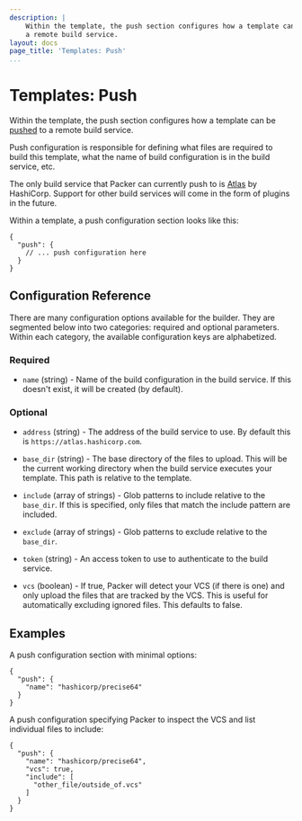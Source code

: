 ```yaml
---
description: |
    Within the template, the push section configures how a template can be pushed to
    a remote build service.
layout: docs
page_title: 'Templates: Push'
...
```


# Templates: Push

Within the template, the push section configures how a template can be
[pushed](/docs/command-line/push.html) to a remote build service.

Push configuration is responsible for defining what files are required to build
this template, what the name of build configuration is in the build service,
etc.

The only build service that Packer can currently push to is
[Atlas](https://atlas.hashicorp.com) by HashiCorp. Support for other build
services will come in the form of plugins in the future.

Within a template, a push configuration section looks like this:

``` {.javascript}
{
  "push": {
    // ... push configuration here
  }
}
```

## Configuration Reference

There are many configuration options available for the builder. They are
segmented below into two categories: required and optional parameters. Within
each category, the available configuration keys are alphabetized.

### Required

- `name` (string) - Name of the build configuration in the build service. If
  this doesn't exist, it will be created (by default).

### Optional

- `address` (string) - The address of the build service to use. By default this
  is `https://atlas.hashicorp.com`.

- `base_dir` (string) - The base directory of the files to upload. This will be
  the current working directory when the build service executes your template.
  This path is relative to the template.

- `include` (array of strings) - Glob patterns to include relative to the
  `base_dir`. If this is specified, only files that match the include pattern
  are included.

- `exclude` (array of strings) - Glob patterns to exclude relative to the
  `base_dir`.

- `token` (string) - An access token to use to authenticate to the
  build service.

- `vcs` (boolean) - If true, Packer will detect your VCS (if there is one) and
  only upload the files that are tracked by the VCS. This is useful for
  automatically excluding ignored files. This defaults to false.

## Examples

A push configuration section with minimal options:

``` {.javascript}
{
  "push": {
    "name": "hashicorp/precise64"
  }
}
```

A push configuration specifying Packer to inspect the VCS and list individual
files to include:

``` {.javascript}
{
  "push": {
    "name": "hashicorp/precise64",
    "vcs": true,
    "include": [
      "other_file/outside_of.vcs"
    ]
  }
}
```
